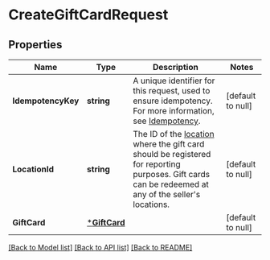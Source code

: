 # CreateGiftCardRequest

## Properties
Name | Type | Description | Notes
------------ | ------------- | ------------- | -------------
**IdempotencyKey** | **string** | A unique identifier for this request, used to ensure idempotency. For more information,  see [Idempotency](https://developer.squareup.com/docs/build-basics/common-api-patterns/idempotency). | [default to null]
**LocationId** | **string** | The ID of the [location](https://developer.squareup.com/reference/square_2024-07-17/objects/Location) where the gift card should be registered for  reporting purposes. Gift cards can be redeemed at any of the seller&#x27;s locations. | [default to null]
**GiftCard** | [***GiftCard**](GiftCard.md) |  | [default to null]

[[Back to Model list]](../README.md#documentation-for-models) [[Back to API list]](../README.md#documentation-for-api-endpoints) [[Back to README]](../README.md)

